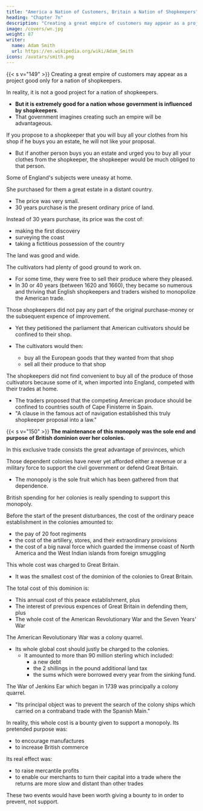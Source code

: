 ```yaml
---
title: "America a Nation of Customers, Britain a Nation of Shopkeepers"
heading: "Chapter 7n"
description: "Creating a great empire of customers may appear as a project good only for a nation of shopkeepers"
image: /covers/wn.jpg
weight: 87
writer:
  name: Adam Smith
  url: https://en.wikipedia.org/wiki/Adam_Smith
icons: /avatars/smith.png
---
```





{{< s v="149" >}} Creating a great empire of customers may appear as a project good only for a nation of shopkeepers.

In reality, it is not a good project for a nation of shopkeepers.
- **But it is extremely good for a nation whose government is influenced by shopkeepers**.
- That government imagines creating such an empire will be advantageous.

If you propose to a shopkeeper that you will buy all your clothes from his shop if he buys you an estate, he will not like your proposal.
- But if another person buys you an estate and urged you to buy all your clothes from the shopkeeper, the shopkeeper would be much obliged to that person.

Some of England's subjects were uneasy at home.

She purchased for them a great estate in a distant country.
- The price was very small.
- 30 years purchase is the present ordinary price of land.

Instead of 30 years purchase, its price was the cost of:
- making the first discovery
- surveying the coast
- taking a fictitious possession of the country

The land was good and wide.

The cultivators had plenty of good ground to work on.
- For some time, they were free to sell their produce where they pleased.
- In 30 or 40 years (between 1620 and 1660), they became so numerous and thriving that English shopkeepers and traders wished to monopolize the American trade. 
<!-- secure the monopoly of their custom. -->

Those shopkeepers did not pay any part of the original purchase-money or the subsequent expence of improvement.
- Yet they petitioned the parliament that American cultivators should be confined to their shop.
- The cultivators would then:
  - buy all the European goods that they wanted from that shop
  - sell all their produce to that shop

   <!-- which those traders found convenient to buy -->

The shopkeepers did not find convenient to buy all of the produce of those cultivators because some of it, when imported into England, competed with their trades at home.
- The traders proposed that the competing American produce should be confined to countries south of Cape Finisterre in Spain. 
- "A clause in the famous act of navigation established this truly shopkeeper proposal into a law."


{{< s v="150" >}} **The maintenance of this monopoly was the sole end and purpose of British dominion over her colonies.**

In this exclusive trade consists the great advantage of provinces, which 

Those dependent colonies have never yet afforded either a revenue or a military force to support the civil government or defend Great Britain.
- The monopoly is the sole fruit which has been gathered from that dependence.

<!-- is the principal badge of their dependence.
- It is -->


British spending for her colonies is really spending to support this monopoly.
<!-- Whatever Great Britain spent in maintaining this dependence was really spent to  -->

Before the start of the present disturbances, the cost of the ordinary peace establishment in the colonies amounted to:
- the pay of 20 foot regiments
- the cost of the artillery, stores, and their extraordinary provisions
- the cost of a big naval force which guarded the immense coast of North America and the West Indian islands from foreign smuggling

This whole cost was charged to Great Britain.
- It was the smallest cost of the dominion of the colonies to Great Britain.

The total cost of this dominion is:
- This annual cost of this peace establishment, plus
- The interest of previous expences of Great Britain in defending them, plus
- The whole cost of the American Revolutionary War and the Seven Years' War

<!-- recent war and most of the cost of the war which preceded it. -->

The American Revolutionary War was a colony quarrel.
- Its whole global cost should justly be charged to the colonies.
  - It amounted to more than 90 million sterling which included:
    - a new debt
    - the 2 shillings in the pound additional land tax
    - the sums which were borrowed every year from the sinking fund.

<!-- Spanish war -->
The War of Jenkins Ear which began in 1739 was principally a colony quarrel.
- "Its principal object was to prevent the search of the colony ships which carried on a contraband trade with the Spanish Main."

In reality, this whole cost is a bounty given to support a monopoly. Its pretended purpose was:
- to encourage manufactures
- to increase British commerce

Its real effect was:
- to raise mercantile profits
- to enable our merchants to turn their capital into a trade where the returns are more slow and distant than other trades

These two events would have been worth giving a bounty to in order to prevent, not support.

